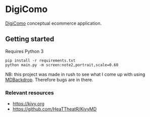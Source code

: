 # DigiComo
[DigiComo](https://www.digicomo.com/online-store) conceptual ecommerce application.

## Getting started
Requires Python 3
```
pip install -r requirements.txt
python main.py -m screen:note2,portrait,scale=0.60
```
NB: this project was made in rush to see what I come up with using [MDBackdrop](https://github.com/HeaTTheatR/KivyMD/wiki/Components-Backdrop). Therefore bugs are in there.

### Relevant resources
* https://kivy.org
* https://github.com/HeaTTheatR/KivyMD
